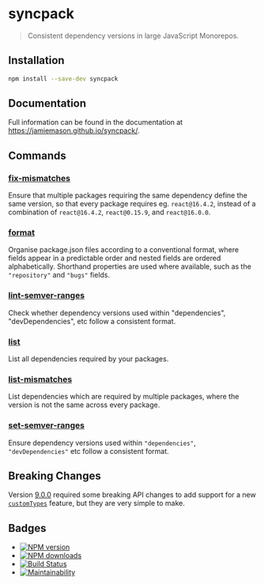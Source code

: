 # syncpack

> Consistent dependency versions in large JavaScript Monorepos.

## Installation

```bash
npm install --save-dev syncpack
```

## Documentation

Full information can be found in the documentation at https://jamiemason.github.io/syncpack/.

## Commands

### [fix-mismatches](https://jamiemason.github.io/syncpack/fix-mismatches)

Ensure that multiple packages requiring the same dependency define the same version, so that every
package requires eg. `react@16.4.2`, instead of a combination of `react@16.4.2`, `react@0.15.9`, and
`react@16.0.0`.

### [format](https://jamiemason.github.io/syncpack/format)

Organise package.json files according to a conventional format, where fields appear in a predictable
order and nested fields are ordered alphabetically. Shorthand properties are used where available,
such as the `"repository"` and `"bugs"` fields.

### [lint-semver-ranges](https://jamiemason.github.io/syncpack/lint-semver-ranges)

Check whether dependency versions used within "dependencies", "devDependencies", etc follow a
consistent format.

### [list](https://jamiemason.github.io/syncpack/list)

List all dependencies required by your packages.

### [list-mismatches](https://jamiemason.github.io/syncpack/list-mismatches)

List dependencies which are required by multiple packages, where the version is not the same across
every package.

### [set-semver-ranges](https://jamiemason.github.io/syncpack/set-semver-ranges)

Ensure dependency versions used within `"dependencies"`, `"devDependencies"` etc follow a consistent
format.

## Breaking Changes

Version [9.0.0](https://github.com/JamieMason/syncpack/releases/tag/9.0.0) required some breaking
API changes to add support for a new
[`customTypes`](https://jamiemason.github.io/syncpack/config/custom-types) feature, but they are
very simple to make.

## Badges

- [![NPM version](http://img.shields.io/npm/v/syncpack.svg?style=flat-square)](https://www.npmjs.com/package/syncpack)
- [![NPM downloads](http://img.shields.io/npm/dm/syncpack.svg?style=flat-square)](https://www.npmjs.com/package/syncpack)
- [![Build Status](https://img.shields.io/github/actions/workflow/status/JamieMason/syncpack/ci.yaml?branch=master)](https://github.com/JamieMason/syncpack/actions)
- [![Maintainability](https://api.codeclimate.com/v1/badges/516439365fdd0e3c6526/maintainability)](https://codeclimate.com/github/JamieMason/syncpack/maintainability)
